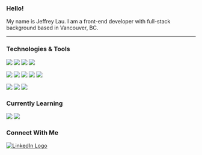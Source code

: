 ### Hello!

My name is Jeffrey Lau. I am a front-end developer with full-stack background based in Vancouver, BC.

---

### Technologies & Tools

![](https://img.shields.io/badge/React-a9a9a9?style=plastic&logoWidth=15&logo=react&logoColor=61DAFB&")
![](https://img.shields.io/badge/Vue.js-a9a9a9?style=plastic&logoWidth=15&logo=vue.js&logoColor=4FC08D&")
![](https://img.shields.io/badge/Angular-a9a9a9?style=plastic&logoWidth=15&logo=angular&logoColor=DD0031&")
![](https://img.shields.io/badge/GraphQL-a9a9a9?style=plastic&logoWidth=15&logo=graphql&logoColor=E10098&")

![](https://img.shields.io/badge/JavaScript-a9a9a9?style=plastic&logoWidth=15&logo=javascript&logoColor=F7DF1E&")
![](https://img.shields.io/badge/TypeScript-a9a9a9?style=plastic&logoWidth=15&logo=typescript&logoColor=3178C6&")
![](https://img.shields.io/badge/Python-a9a9a9?style=plastic&logoWidth=15&logo=python&logoColor=3776AB&")
![](https://img.shields.io/badge/HTML5-a9a9a9?style=plastic&logoWidth=15&logo=html5&logoColor=E34F26&")
![](https://img.shields.io/badge/CSS3-a9a9a9?style=plastic&logoWidth=15&logo=css3&logoColor=1572B6&")

![](https://img.shields.io/badge/Firebase-a9a9a9?style=plastic&logoWidth=15&logo=firebase&logoColor=FFCA28&")
![](https://img.shields.io/badge/Mongo_DB-a9a9a9?style=plastic&logoWidth=15&logo=mongodb&logoColor=47A248&")
![](https://img.shields.io/badge/PostgreSQL-a9a9a9?style=plastic&logoWidth=15&logo=postgresql&logoColor=336791&")

### Currently Learning

![](https://img.shields.io/badge/Flutter-a9a9a9?style=plastic&logoWidth=15&logo=flutter&logoColor=02569B&")
![](https://img.shields.io/badge/Dart-a9a9a9?style=plastic&logoWidth=15&logo=dart&logoColor=0175C2&")

### Connect With Me

[![LinkedIn Logo](https://img.shields.io/badge/LinkedIn-a9a9a9?style=social&logo=linkedin&logoColor=61DAFB "LinkedIn Logo")](https://www.linkedin.com/in/jayell-dev/)
